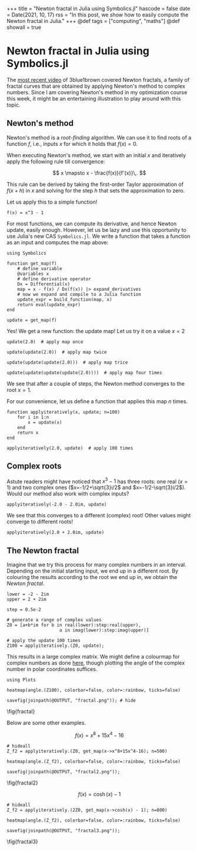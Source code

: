 +++
title = "Newton fractal in Julia using Symbolics.jl"
hascode = false
date = Date(2021, 10, 17)
rss = "In this post, we show how to easily compute the Newton fractal in Julia."
+++
@def tags = ["computing", "maths"]
@def showall = true

# Newton fractal in Julia using Symbolics.jl

The [most recent video](https://www.youtube.com/watch?v=-RdOwhmqP5s) of 3blue1brown covered Newton fractals, a family of fractal curves that are obtained by applying  Newton's method to complex numbers. Since I am covering Newton's method in my optimization course this week, it might be an entertaining illustration to play around with this topic.

## Newton's method

Newton's method is a *root-finding* algorithm. We can use it to find roots of a function $f$, i.e., inputs $x$ for which it holds that $f(x)=0$. 

When executing Newton's method, we start with an initial $x$ and iteratively apply the following rule till convergence:

$$
x \mapsto x - \frac{f(x)}{f'(x)}\,.
$$

This rule can be derived by taking the first-order Taylor approximation of $f(x+h)$ in $x$ and solving for the step $h$ that sets the approximation to zero.

Let us apply this to a simple function!

```julia:./code/fractal/funct
f(x) = x^3 - 1
```

For most functions, we can compute its derivative, and hence Newton update, easily enough. However, let us be lazy and use this opportunity to use Julia's new CAS `Symbolics.jl`. We write a function that takes a function as an input and computes the map above:

```julia:./code/fractal/map
using Symbolics

function get_map(f)
    # define variable
    @variables x
    # define derivative operator
    Dx = Differential(x)
    map = x - f(x) / Dx(f(x)) |> expand_derivatives
    # now we expand and compile to a Julia function
    update_expr = build_function(map, x)
    return eval(update_expr)
end

update = get_map(f)
```

Yes! We get a new function: the update map! Let us try it on a value $x=2$

```julia:./code/fractal/map1
update(2.0)  # apply map once
```

```julia:./code/fractal/map2
update(update(2.0))  # apply map twice
```

```julia:./code/fractal/map2
update(update(update(2.0)))  # apply map trice
```

```julia:./code/fractal/map2
update(update(update(update(2.0))))  # apply map four times
```

We see that after a couple of steps, the Newton method converges to the root $x=1$.

For our convenience, let us define a function that applies this map $n$ times.

```julia:./code/fractal/itermap
function applyiteratively(x, update; n=100)
    for i in 1:n
        x = update(x)
    end
    return x
end

applyiteratively(2.0, update)  # apply 100 times
```
## Complex roots

Astute readers might have noticed that $x^3-1$ has three roots: one real ($x=1$) and two complex ones ($x=-1/2+\sqrt{3}i/2$ and $x=-1/2-\sqrt{3}i/2$). Would our method also work with complex inputs?


```julia:./code/fractal/complexmap
applyiteratively(-2.0 - 2.0im, update)
```

We see that this converges to a different (complex) root! Other values might converge to different roots! 

```julia:./code/fractal/complexmap2
applyiteratively(2.0 + 2.0im, update)
```

## The Newton fractal

Imagine that we try this process for many complex numbers in an interval. Depending on the initial starting input, we end up in a different root. By colouring the results according to the root we end up in, we obtain the *Newton fractal*.

```julia:./code/fractal/complexset
lower = -2 - 2im
upper = 2 + 2im

step = 0.5e-2

# generate a range of complex values
Z0 = [a+b*im for b in real(lower):step:real(upper),
                    a in imag(lower):step:imag(upper)]

# apply the update 100 times
Z100 = applyiteratively.(Z0, update);
```
This results in a large complex matrix. We might define a colourmap for complex numbers as done [here](https://vqm.uni-graz.at/pages/colormap.html), though plotting the angle of the complex number in polar coordinates suffices.

```julia:fractal
using Plots

heatmap(angle.(Z100), colorbar=false, color=:rainbow, ticks=false)

savefig(joinpath(@OUTPUT, "fractal.png")); # hide
```

\fig{fractal}

Below are some other examples.

$$
f(x) = x^8 + 15x^4 -16
$$

```julia:fractal2
# hideall
Z_f2 = applyiteratively.(Z0, get_map(x->x^8+15x^4-16); n=500)

heatmap(angle.(Z_f2), colorbar=false, color=:rainbow, ticks=false)

savefig(joinpath(@OUTPUT, "fractal2.png")); 
```

\fig{fractal2}


$$
f(x) = \cosh(x) - 1
$$

```julia:fractal3
# hideall
Z_f2 = applyiteratively.(2Z0, get_map(x->cosh(x) - 1); n=800)

heatmap(angle.(Z_f2), colorbar=false, color=:rainbow, ticks=false)

savefig(joinpath(@OUTPUT, "fractal3.png")); 
```

\fig{fractal3}
